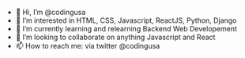 - 👋 Hi, I’m @codingusa
- 👀 I’m interested in HTML, CSS, Javascript, ReactJS, Python, Django
- 🌱 I’m currently learning and relearning Backend Web Developement
- 💞️ I’m looking to collaborate on anything Javascript and React
- 📫 How to reach me: via twitter @codingusa

<!---
codingusa/codingusa is a ✨ special ✨ repository because its `README.md` (this file) appears on your GitHub profile.
You can click the Preview link to take a look at your changes.
--->
